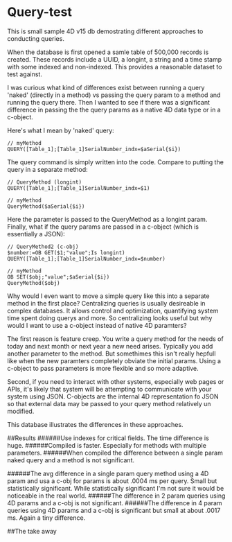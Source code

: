 # Query-test
This is small sample 4D v15 db demostrating different approaches to conducting queries. 

When the database is first opened a samle table of 500,000 records is created. These records include a UUID, a longint, a string and a time stamp with some indexed and non-indexed. This provides a reasonable dataset to test against. 

I was curious what kind of differences exist between running a query 'naked' (directly in a method) vs passing the query param to a method and running the query there. Then I wanted to see if there was a significant difference in passing the the query params as a native 4D data type or in a c-object. 

Here's what I mean by 'naked' query: 
```
// myMethod
QUERY([Table_1];[Table_1]SerialNumber_indx=$aSerial{$i})
```
The query command is simply written into the code. Compare to putting the query in a separate method:
```
// QueryMethod (longint)
QUERY([Table_1];[Table_1]SerialNumber_indx=$1)

// myMethod
QueryMethod($aSerial{$i})
```
Here the parameter is passed to the QueryMethod as a longint param. 
Finally, what if the query params are passed in a c-object (which is essentially a JSON):
```
// QueryMethod2 (c-obj)
$number:=OB GET($1;"value";Is longint)
QUERY([Table_1];[Table_1]SerialNumber_indx=$number)

// myMethod
OB SET($obj;"value";$aSerial{$i})
QueryMethod($obj)
```

Why would I even want to move a simple query like this into a separate method in the first place? Centralizing queries is usually desireable in complex databases. It allows control and optimization, quantifying system time spent doing querys and more. So centralizing looks useful but why would I want to use a c-object instead of native 4D paramters? 

The first reason is feature creep. You write a query method for the needs of today and next month or next year a new need arises. Typically you add another parameter to the method. But somethimes this isn't really hepfull like when the new paramters completely obviate the initial params. Using a c-object to pass parameters is more flexible and so more adaptive. 

Second, if you need to interact with other systems, especially web pages or APIs, it's likely that system will be attempting to communicate with your system using JSON. C-objects are the internal 4D representation fo JSON so that external data may be passed to your query method relatively un modified. 

This database illustrates the differences in these approaches. 

##Results
######Use indexes for critical fields. 
The time difference is huge. 
######Compiled is faster. 
Especially for methods with multiple parameters. 
######When compiled the difference between a single param naked query and a method is not significant. 
	
######The avg difference in a single param query method using a 4D param and usa a c-obj for params is about .0004 ms per query. Small but statistically significant. 
While statistically significant I'm not sure it would be noticeable in the real world. 
######The difference in 2 param queries using 4D params and a c-obj is not significant.
######The difference in 4 param queries using 4D params and a c-obj is significant but small at about .0017 ms. 
Again a tiny difference. 

##The take away
